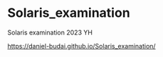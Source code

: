# Solaris_examination

Solaris examination 2023 YH

https://daniel-budai.github.io/Solaris_examination/
